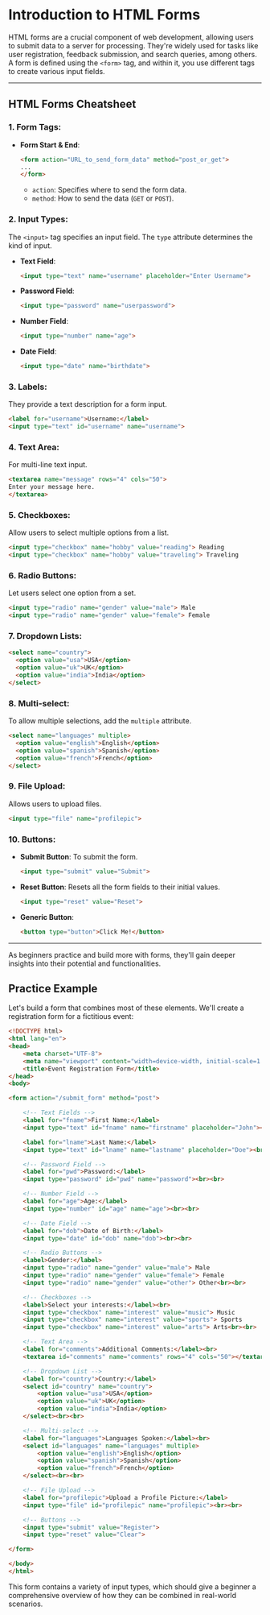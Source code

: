 # **Introduction to HTML Forms**

HTML forms are a crucial component of web development, allowing users to submit data to a server for processing. They're widely used for tasks like user registration, feedback submission, and search queries, among others. A form is defined using the `<form>` tag, and within it, you use different tags to create various input fields.

---

## **HTML Forms Cheatsheet**

### **1. Form Tags:**

- **Form Start & End**:
  ```html
  <form action="URL_to_send_form_data" method="post_or_get">
  ...
  </form>
  ```
  - `action`: Specifies where to send the form data.
  - `method`: How to send the data (`GET` or `POST`).

### **2. Input Types:**

The `<input>` tag specifies an input field. The `type` attribute determines the kind of input.

- **Text Field**:
  ```html
  <input type="text" name="username" placeholder="Enter Username">
  ```

- **Password Field**:
  ```html
  <input type="password" name="userpassword">
  ```

- **Number Field**:
  ```html
  <input type="number" name="age">
  ```

- **Date Field**:
  ```html
  <input type="date" name="birthdate">
  ```

### **3. Labels:**

They provide a text description for a form input.
```html
<label for="username">Username:</label>
<input type="text" id="username" name="username">
```

### **4. Text Area:**

For multi-line text input.
```html
<textarea name="message" rows="4" cols="50">
Enter your message here.
</textarea>
```

### **5. Checkboxes:**

Allow users to select multiple options from a list.
```html
<input type="checkbox" name="hobby" value="reading"> Reading
<input type="checkbox" name="hobby" value="traveling"> Traveling
```

### **6. Radio Buttons:**

Let users select one option from a set.
```html
<input type="radio" name="gender" value="male"> Male
<input type="radio" name="gender" value="female"> Female
```

### **7. Dropdown Lists:**

```html
<select name="country">
  <option value="usa">USA</option>
  <option value="uk">UK</option>
  <option value="india">India</option>
</select>
```

### **8. Multi-select:**

To allow multiple selections, add the `multiple` attribute.
```html
<select name="languages" multiple>
  <option value="english">English</option>
  <option value="spanish">Spanish</option>
  <option value="french">French</option>
</select>
```

### **9. File Upload:**

Allows users to upload files.
```html
<input type="file" name="profilepic">
```

### **10. Buttons:**

- **Submit Button**: To submit the form.
  ```html
  <input type="submit" value="Submit">
  ```

- **Reset Button**: Resets all the form fields to their initial values.
  ```html
  <input type="reset" value="Reset">
  ```

- **Generic Button**:
  ```html
  <button type="button">Click Me!</button>
  ```

---

As beginners practice and build more with forms, they'll gain deeper insights into their potential and functionalities.

## Practice Example

Let's build a form that combines most of these elements. We'll create a registration form for a fictitious event:

```html
<!DOCTYPE html>
<html lang="en">
<head>
    <meta charset="UTF-8">
    <meta name="viewport" content="width=device-width, initial-scale=1.0">
    <title>Event Registration Form</title>
</head>
<body>

<form action="/submit_form" method="post">

    <!-- Text Fields -->
    <label for="fname">First Name:</label>
    <input type="text" id="fname" name="firstname" placeholder="John"><br><br>

    <label for="lname">Last Name:</label>
    <input type="text" id="lname" name="lastname" placeholder="Doe"><br><br>

    <!-- Password Field -->
    <label for="pwd">Password:</label>
    <input type="password" id="pwd" name="password"><br><br>

    <!-- Number Field -->
    <label for="age">Age:</label>
    <input type="number" id="age" name="age"><br><br>

    <!-- Date Field -->
    <label for="dob">Date of Birth:</label>
    <input type="date" id="dob" name="dob"><br><br>

    <!-- Radio Buttons -->
    <label>Gender:</label>
    <input type="radio" name="gender" value="male"> Male
    <input type="radio" name="gender" value="female"> Female
    <input type="radio" name="gender" value="other"> Other<br><br>

    <!-- Checkboxes -->
    <label>Select your interests:</label><br>
    <input type="checkbox" name="interest" value="music"> Music
    <input type="checkbox" name="interest" value="sports"> Sports
    <input type="checkbox" name="interest" value="arts"> Arts<br><br>

    <!-- Text Area -->
    <label for="comments">Additional Comments:</label><br>
    <textarea id="comments" name="comments" rows="4" cols="50"></textarea><br><br>

    <!-- Dropdown List -->
    <label for="country">Country:</label>
    <select id="country" name="country">
        <option value="usa">USA</option>
        <option value="uk">UK</option>
        <option value="india">India</option>
    </select><br><br>

    <!-- Multi-select -->
    <label for="languages">Languages Spoken:</label><br>
    <select id="languages" name="languages" multiple>
        <option value="english">English</option>
        <option value="spanish">Spanish</option>
        <option value="french">French</option>
    </select><br><br>

    <!-- File Upload -->
    <label for="profilepic">Upload a Profile Picture:</label>
    <input type="file" id="profilepic" name="profilepic"><br><br>

    <!-- Buttons -->
    <input type="submit" value="Register">
    <input type="reset" value="Clear">

</form>

</body>
</html>
```

This form contains a variety of input types, which should give a beginner a comprehensive overview of how they can be combined in real-world scenarios.